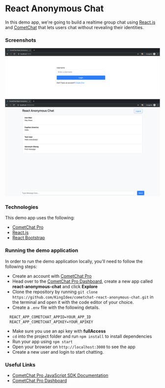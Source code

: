 # React Anonymous Chat

In this demo app, we're going to build a realtime group chat using [React.js](https://reactjs.org/) and [CometChat](https://cometchat.com) that lets users chat without revealing their identities.

### Screenshots

![Login Page](screenshots/login.png)
![Chat Page](screenshots/chat.png)

### Technologies

This demo app uses the following:

- [CometChat Pro](https://cometchat.com)
- [React.js](https://reactjs.org/)
- [React Bootstrap ](https://react-bootstrap.github.io/)

### Running the demo application

In order to run the demo application locally, you'll need to follow the following steps:

- Create an account with [CometChat Pro](https://cometchat.com)
- Head over to the [CometChat Pro Dashboard](https://app.cometchat.com/#/apps), create a new app called **react-anonymous-chat** and click **Explore**
- Clone the repository by running `git clone https://github.com/KingIdee/cometchat-react-anonymous-chat.git` in the terminal and open it with the code editor of your choice.
- Create a `.env` file with the following details.

```
  REACT_APP_COMETCHAT_APPID=YOUR_APP_ID
  REACT_APP_COMETCHAT_APIKEY=YOUR_APIKEY
```

- Make sure you use an api key with **fullAccess**
- `cd` into the project folder and run `npm install` to install dependencies
- Run your app using `npm start`
- Open your browser on `http://localhost:3000` to see the app
- Create a new user and login to start chatting.

### Useful Links

- [CometChat Pro JavaScript SDK Documentation](https://prodocs.cometchat.com/docs/js-quick-start)
- [CometChat Pro Dashboard](https://app.cometchat.com/#/apps)

